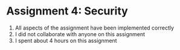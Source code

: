 # Assignment 4: Security

1. All aspects of the assignment have been implemented correctly
2. I did not collaborate with anyone on this assignment
3. I spent about 4 hours on this assignment
